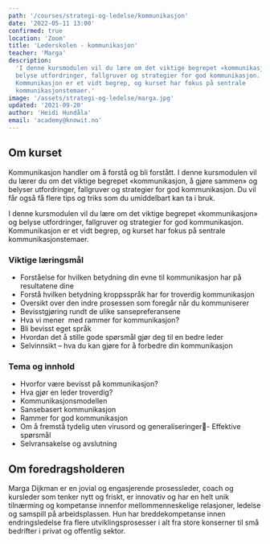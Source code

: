 ```yaml
---
path: '/courses/strategi-og-ledelse/kommunikasjon'
date: '2022-05-11 13:00'
confirmed: true
location: 'Zoom'
title: 'Lederskolen - kommunikasjon'
teacher: 'Marga'
description:
  'I denne kursmodulen vil du lære om det viktige begrepet «kommunikasjon» og
  belyse utfordringer, fallgruver og strategier for god kommunikasjon.
  Kommunikasjon er et vidt begrep, og kurset har fokus på sentrale
  kommunikasjonstemaer.'
image: '/assets/strategi-og-ledelse/marga.jpg'
updated: '2021-09-20'
author: 'Heidi Hundåla'
email: 'academy@knowit.no'
---
```


## Om kurset

Kommunikasjon handler om å forstå og bli forstått. I denne kursmodulen vil du
lærer du om det viktige begrepet «kommunikasjon, å gjøre sammen» og belyser
utfordringer, fallgruver og strategier for god kommunikasjon. Du vil får også
få flere tips og triks som du umiddelbart kan ta i bruk.

I denne kursmodulen vil du lære om det viktige begrepet «kommunikasjon» og
belyse utfordringer, fallgruver og strategier for god kommunikasjon.
Kommunikasjon er et vidt begrep, og kurset har fokus på sentrale
kommunikasjonstemaer.

### Viktige læringsmål

- Forståelse for hvilken betydning din evne til kommunikasjon har på
  resultatene dine
- Forstå hvilken betydning kroppsspråk har for troverdig kommunikasjon
- Oversikt over den indre prosessen som foregår når du kommuniserer
- Bevisstgjøring rundt de ulike sansepreferansene
- Hva vi mener  med rammer for kommunikasjon?
- Bli bevisst eget språk
- Hvordan det å stille gode spørsmål gjør deg til en bedre leder
- Selvinnsikt – hva du kan gjøre for å forbedre din kommunikasjon

### Tema og innhold

- Hvorfor være bevisst på kommunikasjon?
- Hva gjør en leder troverdig?
- Kommunikasjonsmodellen
- Sansebasert kommunikasjon
- Rammer for god kommunikasjon
- Om å fremstå tydelig uten virusord og generaliseringer- Effektive spørsmål
- Selvransakelse og avslutning

## Om foredragsholderen

Marga Dijkman er en jovial og engasjerende prosessleder, coach og kursleder
som tenker nytt og friskt, er innovativ og har en helt unik tilnærming og
kompetanse innenfor mellommenneskelige relasjoner, ledelse og samspill på
arbeidsplassen. Hun har breddekompetanse innen endringsledelse fra flere
utviklingsprosesser i alt fra store konserner til små bedrifter i privat og
offentlig sektor.
